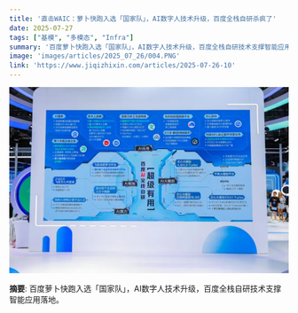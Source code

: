```yaml
---
title: '直击WAIC：萝卜快跑入选「国家队」，AI数字人技术升级，百度全栈自研杀疯了'
date: 2025-07-27
tags: ["基模", "多模态", "Infra"]
summary: '百度萝卜快跑入选「国家队」，AI数字人技术升级，百度全栈自研技术支撑智能应用落地。'
image: 'images/articles/2025_07_26/004.PNG'
link: 'https://www.jiqizhixin.com/articles/2025-07-26-10'
---
```

![直击WAIC：萝卜快跑入选「国家队」，AI数字人技术升级，百度全栈自研杀疯了](images/articles/2025_07_26/004.PNG)

**摘要**: 百度萝卜快跑入选「国家队」，AI数字人技术升级，百度全栈自研技术支撑智能应用落地。
